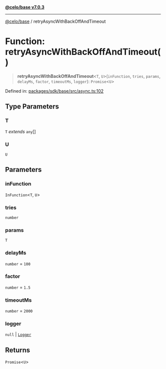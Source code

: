 [**@celo/base v7.0.3**](../README.md)

***

[@celo/base](../README.md) / retryAsyncWithBackOffAndTimeout

# Function: retryAsyncWithBackOffAndTimeout()

> **retryAsyncWithBackOffAndTimeout**\<`T`, `U`\>(`inFunction`, `tries`, `params`, `delayMs`, `factor`, `timeoutMs`, `logger`): `Promise`\<`U`\>

Defined in: [packages/sdk/base/src/async.ts:102](https://github.com/celo-org/developer-tooling/blob/master/packages/sdk/base/src/async.ts#L102)

## Type Parameters

### T

`T` *extends* `any`[]

### U

`U`

## Parameters

### inFunction

`InFunction`\<`T`, `U`\>

### tries

`number`

### params

`T`

### delayMs

`number` = `100`

### factor

`number` = `1.5`

### timeoutMs

`number` = `2000`

### logger

`null` | [`Logger`](../type-aliases/Logger.md)

## Returns

`Promise`\<`U`\>
